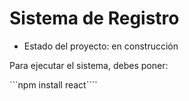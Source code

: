 <h1>Sistema de Registro</h1>

- Estado del proyecto: en construcción 

Para ejecutar el sistema, debes poner:

```npm install react````
